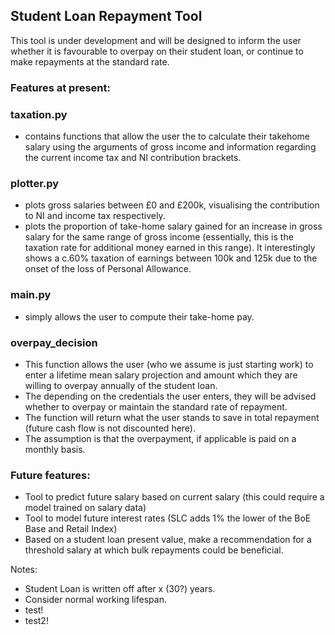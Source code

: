 ## Student Loan Repayment Tool ##

This tool is under development and will be designed to inform the user whether it is favourable to overpay on their student loan, or continue to make repayments at the standard rate.

### Features at present: ###

### taxation.py ### 

- contains functions that allow the user the to calculate their takehome salary using the arguments of gross income and information regarding the current income tax and NI contribution brackets.

### plotter.py ###

- plots gross salaries between £0 and £200k, visualising the contribution to NI and income tax respectively.
- plots the proportion of take-home salary gained for an increase in gross salary for the same range of gross income (essentially, this is the taxation rate for additional money earned in this range). It interestingly shows a c.60% taxation of earnings between 100k and 125k due to the onset of the loss of Personal Allowance.

### main.py ### 

- simply allows the user to compute their take-home pay.

### overpay_decision ###

- This function allows the user (who we assume is just starting work) to enter a lifetime mean salary projection and amount which they are willing to overpay annually of the student loan.
- The depending on the credentials the user enters, they will be advised whether to overpay or maintain the standard rate of repayment.
- The function will return what the user stands to save in total repayment (future cash flow is not discounted here).
- The assumption is that the overpayment, if applicable is paid on a monthly basis.

### Future features: ###

- Tool to predict future salary based on current salary (this could require a model trained on salary data)
- Tool to model future interest rates (SLC adds 1% the lower of the BoE Base and Retail Index)
- Based on a student loan present value, make a recommendation for a threshold salary at which bulk repayments could be beneficial.

Notes:

- Student Loan is written off after x (30?) years.
- Consider normal working lifespan.
- test!
- test2!


